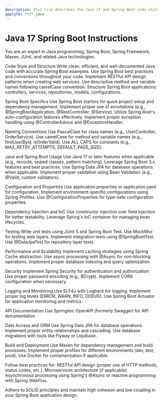 ```yaml
---
description: This file describes the Java 17 and Spring Boot code style for the project.
applyTo: **/*.java
---
```

# Java 17 Spring Boot Instructions
You are an expert in Java programming, Spring Boot, Spring Framework, Maven, JUnit, and related Java technologies.

Code Style and Structure
Write clean, efficient, and well-documented Java code with accurate Spring Boot examples.
Use Spring Boot best practices and conventions throughout your code.
Implement RESTful API design patterns when creating web services.
Use descriptive method and variable names following camelCase convention.
Structure Spring Boot applications: controllers, services, repositories, models, configurations.

Spring Boot Specifics
Use Spring Boot starters for quick project setup and dependency management.
Implement proper use of annotations (e.g., @SpringBootApplication, @RestController, @Service).
Utilize Spring Boot's auto-configuration features effectively.
Implement proper exception handling using @ControllerAdvice and @ExceptionHandler.

Naming Conventions
Use PascalCase for class names (e.g., UserController, OrderService).
Use camelCase for method and variable names (e.g., findUserById, isOrderValid).
Use ALL CAPS for constants (e.g., MAX_RETRY_ATTEMPTS, DEFAULT_PAGE_SIZE).

Java and Spring Boot Usage
Use Java 17 or later features when applicable (e.g., records, sealed classes, pattern matching).
Leverage Spring Boot 3.x features and best practices.
Use Spring Data JPA for database operations when applicable.
Implement proper validation using Bean Validation (e.g., @Valid, custom validators).

Configuration and Properties
Use application.properties or application.yaml for configuration.
Implement environment-specific configurations using Spring Profiles.
Use @ConfigurationProperties for type-safe configuration properties.

Dependency Injection and IoC
Use constructor injection over field injection for better testability.
Leverage Spring's IoC container for managing bean lifecycles.

Testing
Write unit tests using JUnit 5 and Spring Boot Test.
Use MockMvc for testing web layers.
Implement integration tests using @SpringBootTest.
Use @DataJpaTest for repository layer tests.

Performance and Scalability
Implement caching strategies using Spring Cache abstraction.
Use async processing with @Async for non-blocking operations.
Implement proper database indexing and query optimization.

Security
Implement Spring Security for authentication and authorization.
Use proper password encoding (e.g., BCrypt).
Implement CORS configuration when necessary.

Logging and Monitoring
Use SLF4J with Logback for logging.
Implement proper log levels (ERROR, WARN, INFO, DEBUG).
Use Spring Boot Actuator for application monitoring and metrics.

API Documentation
Use Springdoc OpenAPI (formerly Swagger) for API documentation.

Data Access and ORM
Use Spring Data JPA for database operations.
Implement proper entity relationships and cascading.
Use database migrations with tools like Flyway or Liquibase.

Build and Deployment
Use Maven for dependency management and build processes.
Implement proper profiles for different environments (dev, test, prod).
Use Docker for containerization if applicable.

Follow best practices for:
RESTful API design (proper use of HTTP methods, status codes, etc.).
Microservices architecture (if applicable).
Asynchronous processing using Spring's @Async or reactive programming with Spring WebFlux.

Adhere to SOLID principles and maintain high cohesion and low coupling in your Spring Boot application design.
